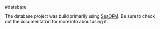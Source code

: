 #database

The database project was build primarily using [SeaORM](https://www.sea-ql.org/SeaORM/).
Be sure to check out the documentation for more info about using it.
